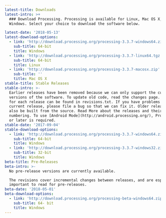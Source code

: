 ```yaml
---
latest-title: Downloads
latest-intro: >+
  ### Download Processing. Processing is available for Linux, Mac OS X, and
  Windows. Select your choice to download the software below.

latest-date: '2018-05-13'
latest-download-options:
  - link: 'http://download.processing.org/processing-3.3.7-windows64.zip'
    sub-title: 64-bit
    title: Windows
  - link: 'http://download.processing.org/processing-3.3.7-linux64.tgz'
    sub-title: 64-bit
    title: Linux
  - link: 'http://download.processing.org/processing-3.3.7-macosx.zip'
    sub-title: ''
    title: Mac OS X
stable-title: Stable Releases
stable-intro: >-
  Earlier releases have been removed because we can only support the current
  versions of the software. To update old code, read the changes page. Changes
  for each release can be found in revisions.txt. If you have problems with the
  current release, please file a bug so that we can fix it. Older releases can
  also be built from the source. Read More about the releases and their
  numbering. To use [Android Mode](http://android.processing.org/), Processing 3
  or later is required.
stable-date: '2017-09-04'
stable-download-options:
  - link: 'http://download.processing.org/processing-3.3.7-windows64.zip'
    sub-title: 64-bit
    title: Windows
  - link: 'http://download.processing.org/processing-3.3.7-windows32.zip'
    sub-title: 32-bit
    title: Windows
beta-title: Pre-Releases
beta-intro: >-
  No pre-release versions are currently available.

  The revisions cover incremental changes between releases, and are especially
  important to read for pre-releases.
beta-date: '2018-05-01'
beta-download-options:
  - link: 'http://download.processing.org/processing-beta-windows64.zip'
    sub-title: 64- bit
    title: Windows
---
```


